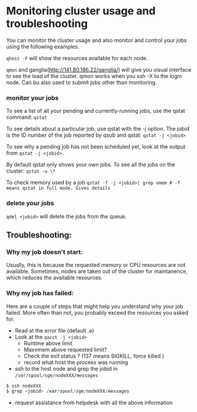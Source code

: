# Monitoring cluster usage and troubleshooting
You can monitor the cluster usage and also monitor and control your jobs using the following examples.

`qhost -F` will show the resources available for each node.

`qmon` and ganglia(http://141.80.186.22/ganglia/) will give you visual interface to see the load of the cluster. qmon works when you ssh -X to the login node. Can bu also used to submit jobs other than monitoring.

### monitor your jobs ###
To see a list of all your pending and currently-running jobs, use the qstat command:
`qstat`

To see details about a particular job, use qstat with the -j option. The jobid is the ID number of the job reported by qsub and qstat:
`qstat -j <jobid>`

To see why a pending job has not been scheduled yet, look at the output from `qstat -j <jobid>`.

By default qstat only shows your own jobs. To see all the jobs on the cluster:
`qstat -u \*`

To check memory used by a job
`qstat -f -j <jobid>| grep vmem # -f means qstat in full mode. Gives details`

### delete your jobs ###
`qdel <jobid>` will delete the jobs from the queue.

## Troubleshooting:

### Why my job doesn't start:
Usually, this is because the requested memory or CPU resources are not available. Sometimes, nodes are taken out of the cluster for maintanence, which reduces the available resources.

### Why my job has failed:
Here are a couple of steps that might help you understand why your job failed. More often than not, you probably exceed the resources you asked for.

 * Read at the error file (default <jobname>.e<jobid>)
 * Look at the `qacct -j <jobid>`
    * Runtime above limit
    * Maxvmem above requested limit?
    * Check the exit status ? (137 means SIGKILL, force killed )
    * record what host the process was running
 * ssh to the host node and grep the jobid in `/var/spool/sge/nodeXXX/messages`

```powershell
$ ssh nodeXXX
$ grep <jobid> /var/spool/sge/nodeXXX/messages
```
 * request assistance from helpdesk with all the above information
